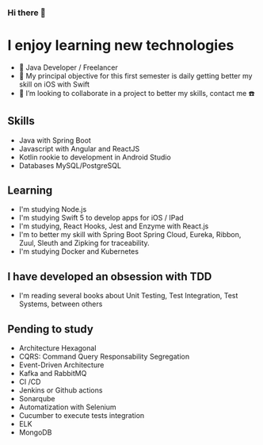 ### Hi there 👋


# I enjoy learning new technologies

* :iphone: Java Developer / Freelancer
* :blue_book: My principal objective for this first semester is daily getting better my skill on iOS with Swift
* 👯 I’m looking to collaborate in a project to better my skills, contact me :phone:

## Skills
* Java with Spring Boot
* Javascript with Angular and ReactJS
* Kotlin rookie to development in Android Studio
* Databases MySQL/PostgreSQL

## Learning
* I'm studying Node.js
* I'm studying Swift 5 to develop apps for iOS / IPad
* I'm studying, React Hooks, Jest and Enzyme with React.js
* I'm to better my skill with Spring Boot Spring Cloud, Eureka, Ribbon, Zuul, Sleuth and Zipking for traceability.
* I'm studying Docker and Kubernetes

## I have developed an obsession with TDD
* I'm reading several books about Unit Testing, Test Integration, Test Systems, between others


## Pending to study
* Architecture Hexagonal
* CQRS: Command Query Responsability Segregation
* Event-Driven Architecture
* Kafka and RabbitMQ
* CI /CD
* Jenkins or Github actions
* Sonarqube
* Automatization with Selenium
* Cucumber to execute tests integration
* ELK
* MongoDB



